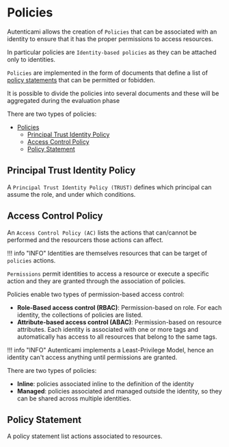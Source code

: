 # Policies

Autenticami allows the creation of `Policies` that can be associated with an identity to ensure that it has the proper permissions to access resources.

In particular policies are `Identity-based policies` as they can be attached only to identities.

`Policies` are implemented in the form of documents that define a list of [policy statements](#policy-statement) that can be permitted or fobidden.

It is possible to divide the policies into several documents and these will be aggregated during the evaluation phase

There are two types of policies:

- [Policies](#policies)
  - [Principal Trust Identity Policy](#principal-trust-identity-policy)
  - [Access Control Policy](#access-control-policy)
  - [Policy Statement](#policy-statement)

## Principal Trust Identity Policy

A `Principal Trust Identity Policy (TRUST)` defines which principal can assume the role, and under which conditions.

## Access Control Policy

An `Access Control Policy (AC)` lists the actions that can/cannot be performed and the resourcers those actions can affect.

!!! info "INFO"
    Identities are themselves resources that can be target of `policies` actions.

`Permissions` permit identities to access a resource or execute a specific action and they are granted through the association of policies.

Policies enable two types of permission-based access control:

- **Role-Based access control (RBAC)**: Permission-based on role. For each identity, the collections of policies are listed.
- **Attribute-based access control (ABAC)**: Permission-based on resource attributes. Each identity is associated with one or more tags and automatically has access to all resources that belong to the same tags.

!!! info "INFO"
    Autenticami implements a Least-Privilege Model, hence an identity can't access anything until permissions are granted.

There are two types of policies:

- **Inline**: policies associated inline to the definition of the identity
- **Managed**: policies associated and managed outside the identity, so they can be shared across multiple identities.

## Policy Statement

A policy statement list actions associated to resources.
